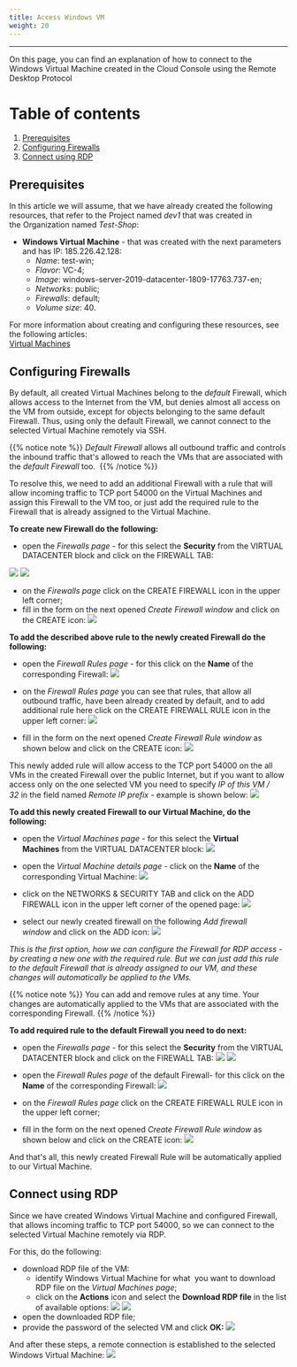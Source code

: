 ```yaml
---
title: Access Windows VM 
weight: 20
---
```

___
On this page, you can find an explanation of how to connect to the Windows Virtual Machine created in the Cloud Console using the Remote Desktop Protocol

# Table of contents
1. [Prerequisites](#prerequisites)
2. [Configuring Firewalls](#configuring-firewalls)
3. [Connect using RDP](#connect-using-rdp)

## Prerequisites
In this article we will assume, that we have already created the following resources, that refer to the Project named *dev1* that was created in the Organization named *Test-Shop*:
- **Windows Virtual Machine** - that was created with the next parameters and has IP: 185.226.42.128:
  - *Name*: test-win;
  - *Flavor*: VC-4;
  - *Image*: windows-server-2019-datacenter-1809-17763.737-en;
  - *Networks*: public;
  - *Firewalls*: default;
  - *Volume size*: 40.

For more information about creating and configuring these resources, see the following articles:           
[Virtual Machines](https://docs.ventuscloud.eu/products/compute/virtual-machines/)   

## Configuring Firewalls
By default, all created Virtual Machines belong to the *default* Firewall, which allows access to the Internet from the VM, but denies almost all access on the VM from outside, except for objects belonging to the same default Firewall. Thus, using only the default Firewall, we cannot connect to the selected Virtual Machine remotely via SSH.

{{% notice note %}}
*Default* *Firewall* allows all outbound traffic and controls the inbound traffic that's allowed to reach the VMs that are associated with the *default* *Firewall* too. 
{{% /notice %}}

To resolve this, we need to add an additional Firewall with a rule that will allow incoming traffic to TCP port 54000 on the Virtual Machines and assign this Firewall to the VM too, or just add the required rule to the Firewall that is already assigned to the Virtual Machine. 

**To create new Firewall do the following:**
- open the *Firewalls page -* for this select the **Security** from the VIRTUAL DATACENTER block and click on the FIREWALL TAB:

![](../../../assets/images/conn-lin/1.png?classes=border,shadow)
![](../../../assets/images/conn-lin/2.png?classes=border,shadow)

- on the *Firewalls page* click on the CREATE FIREWALL icon in the upper left corner;
- fill in the form on the next opened *Create Firewall window* and click on the CREATE icon:
![](../../../assets/images/conn-lin/17.png?classes=border,shadow)

**To add the described above rule to the newly created Firewall do the following:** 
- open the *Firewall Rules page* - for this click on the **Name** of the corresponding Firewall:
![](../../../assets/images/conn-lin/18.png?classes=border,shadow)

- on the *Firewall Rules page* you can see that rules, that allow all outbound traffic, have been already created by default, and to add additional rule here click on the CREATE FIREWALL RULE icon in the upper left corner:
![](../../../assets/images/conn-lin/19.png?classes=border,shadow)

- fill in the form on the next opened *Create Firewall Rule window* as shown below  and click on the CREATE icon:
![](../../../assets/images/conn-lin/20.png?classes=border,shadow)

This newly added rule will allow access to the TCP port 54000 on the all VMs in the created Firewall over the public Internet, but if you want to allow access only on the one selected VM you need to specify *IP of this VM / 32* in the field named *Remote IP prefix* - example is shown below:
![](../../../assets/images/conn-lin/21.png?classes=border,shadow)

**To add this newly created Firewall to our Virtual Machine, do the following:**
- open the *Virtual Machines page -* for this select the **Virtual Machines** from the VIRTUAL DATACENTER block:
![](../../../assets/images/conn-lin/7.png?classes=border,shadow)

- open the *Virtual Machine details page* - click on the **Name** of the corresponding Virtual Machine:
![](../../../assets/images/conn-lin/22.png?classes=border,shadow)

- click on the NETWORKS & SECURITY TAB and click on the ADD FIREWALL icon in the upper left corner of the opened page:
![](../../../assets/images/conn-lin/23.png?classes=border,shadow)

- select our newly created firewall on the following *Add firewall window* and click on the ADD icon:
![](../../../assets/images/conn-lin/24.png?classes=border,shadow)

*This is the first option, how we can configure the Firewall for RDP access - by creating a new one with the required rule. But we can just add this rule to the default Firewall that is already assigned to our VM, and these changes will automatically be applied to the VMs.*  

{{% notice note %}}
You can add and remove rules at any time. Your changes are automatically applied to the VMs that are associated with the corresponding Firewall.
{{% /notice %}}

**To add required rule to the default Firewall you need to do next:**
- open the *Firewalls page -* for this select the **Security** from the VIRTUAL DATACENTER block and click on the FIREWALL TAB:
![](../../../assets/images/conn-lin/1.png?classes=border,shadow)
![](../../../assets/images/conn-lin/11.png?classes=border,shadow)

- open the *Firewall Rules page* of the default Firewall- for this click on the **Name** of the corresponding Firewall:
![](../../../assets/images/conn-lin/25.png?classes=border,shadow)

- on the *Firewall Rules page* click on the CREATE FIREWALL RULE icon in the upper left corner;
- fill in the form on the next opened *Create Firewall Rule window* as shown below  and click on the CREATE icon:
![](../../../assets/images/conn-lin/20.png?classes=border,shadow)

And that's all, this newly created Firewall Rule will be automatically applied to our Virtual Machine.

## Connect using RDP
Since we have created Windows Virtual Machine and configured Firewall, that allows incoming traffic to TCP port 54000, so we can connect to the selected Virtual Machine remotely via RDP.

For this, do the following:
- download RDP file of the VM:
  - identify Windows Virtual Machine for what  you want to download RDP file on the *Virtual Machines page*;
  - click on the **Actions** icon and select the **Download RDP file** in the list of available options:
  ![](../../../assets/images/conn-lin/26.png?classes=border,shadow)
  ![](../../../assets/images/conn-lin/27.png?classes=border,shadow)
- open the downloaded RDP file;
- provide the password of the selected VM and click **OK:**
![](../../../assets/images/conn-lin/29.png?classes=border,shadow)

And after these steps, a remote connection is established to the selected Windows Virtual Machine:
![](../../../assets/images/conn-lin/28.png?classes=border,shadow)


